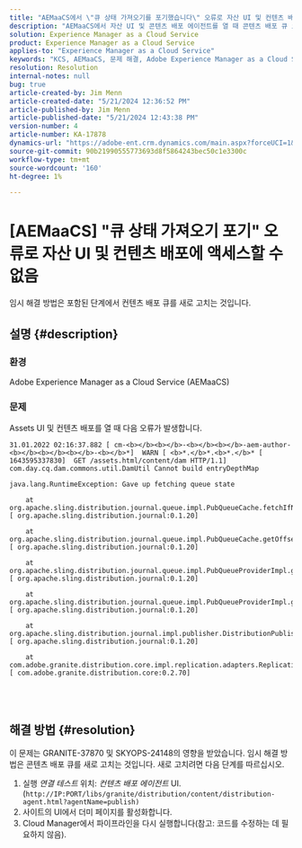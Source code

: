```yaml
---
title: "AEMaaCS에서 \"큐 상태 가져오기를 포기했습니다\" 오류로 자산 UI 및 컨텐츠 배포에 액세스할 수 없음"
description: "AEMaaCS에서 자산 UI 및 콘텐츠 배포 에이전트를 열 때 콘텐츠 배포 큐 오류를 해결하는 방법에 대해 알아봅니다."
solution: Experience Manager as a Cloud Service
product: Experience Manager as a Cloud Service
applies-to: "Experience Manager as a Cloud Service"
keywords: "KCS, AEMaaCS, 문제 해결, Adobe Experience Manager as a Cloud Service, 액세스, 오류, 자산 UI, 콘텐츠 배포, 큐 상태 가져오기 포기"
resolution: Resolution
internal-notes: null
bug: true
article-created-by: Jim Menn
article-created-date: "5/21/2024 12:36:52 PM"
article-published-by: Jim Menn
article-published-date: "5/21/2024 12:43:38 PM"
version-number: 4
article-number: KA-17878
dynamics-url: "https://adobe-ent.crm.dynamics.com/main.aspx?forceUCI=1&pagetype=entityrecord&etn=knowledgearticle&id=e8f4d4c9-6e17-ef11-9f8a-6045bd006268"
source-git-commit: 90b21990555773693d8f5864243bec50c1e3300c
workflow-type: tm+mt
source-wordcount: '160'
ht-degree: 1%

---
```


# [AEMaaCS] &quot;큐 상태 가져오기 포기&quot; 오류로 자산 UI 및 컨텐츠 배포에 액세스할 수 없음


임시 해결 방법은 포함된 단계에서 컨텐츠 배포 큐를 새로 고치는 것입니다.

## 설명 {#description}


### <b>환경</b>

Adobe Experience Manager as a Cloud Service (AEMaaCS)



### <b>문제</b>

Assets UI 및 컨텐츠 배포를 열 때 다음 오류가 발생합니다.




```
31.01.2022 02:16:37.882 [ cm-<b></b><b></b>-<b></b><b></b>-aem-author-<b></b><b></b><b></b>-<b></b>*]  WARN [ <b>*.</b>*.<b>*.</b>* [ 1643595337830]  GET /assets.html/content/dam HTTP/1.1]  com.day.cq.dam.commons.util.DamUtil Cannot build entryDepthMap

java.lang.RuntimeException: Gave up fetching queue state

    at org.apache.sling.distribution.journal.queue.impl.PubQueueCache.fetchIfNeeded(PubQueueCache.java:155) [ org.apache.sling.distribution.journal:0.1.20] 

    at org.apache.sling.distribution.journal.queue.impl.PubQueueCache.getOffsetQueue(PubQueueCache.java:117) [ org.apache.sling.distribution.journal:0.1.20] 

    at org.apache.sling.distribution.journal.queue.impl.PubQueueProviderImpl.getOffsetQueue(PubQueueProviderImpl.java:198) [ org.apache.sling.distribution.journal:0.1.20] 

    at org.apache.sling.distribution.journal.queue.impl.PubQueueProviderImpl.getQueue(PubQueueProviderImpl.java:173) [ org.apache.sling.distribution.journal:0.1.20] 

    at org.apache.sling.distribution.journal.impl.publisher.DistributionPublisher.getQueue(DistributionPublisher.java:226) [ org.apache.sling.distribution.journal:0.1.20] 

    at com.adobe.granite.distribution.core.impl.replication.adapters.ReplicationAgent.getQueue(ReplicationAgent.java:179) [ com.adobe.granite.distribution.core:0.2.70]
```



<br> <br>



## 해결 방법 {#resolution}


이 문제는 GRANITE-37870 및 SKYOPS-24148의 영향을 받았습니다. 임시 해결 방법은 콘텐츠 배포 큐를 새로 고치는 것입니다. 새로 고치려면 다음 단계를 따르십시오.

1. 실행 *연결 테스트* 위치: *컨텐츠 배포 에이전트* UI. (`http://IP:PORT/libs/granite/distribution/content/distribution-agent.html?agentName=publish)`
2. 사이트의 UI에서 더미 페이지를 활성화합니다.
3. Cloud Manager에서 파이프라인을 다시 실행합니다(참고: 코드를 수정하는 데 필요하지 않음).

